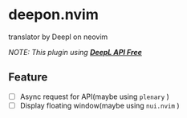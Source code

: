 # deepon.nvim

translator by Deepl on neovim

_NOTE: This plugin using **[DeepL API Free](https://www.deepl.com/docs-api/)**_

## Feature

- [ ] Async request for API(maybe using `plenary` )
- [ ] Display floating window(maybe using `nui.nvim` )
